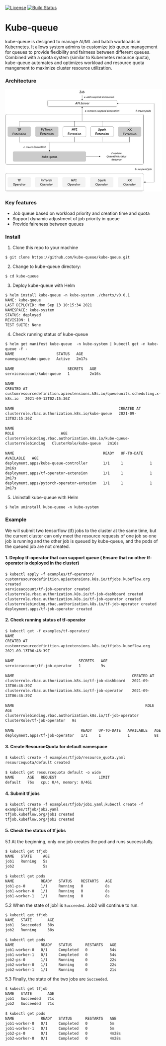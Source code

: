 [![License](https://img.shields.io/badge/License-Apache%202.0-blue.svg)](https://opensource.org/licenses/Apache-2.0)
[![Build Status](https://app.travis-ci.com/kube-queue/kube-queue.svg?token=CNioeKg6kJ72Zcc3ZpeQ&branch=main)](https://app.travis-ci.com/kube-queue/kube-queue)

# Kube-queue
kube-queue is designed to manage AI/ML and batch workloads in Kubernetes. It allows system admins to customize job queue management for queues to provide flexibility and fairness between different queues. Combined with a quota system (similar to Kubernetes resource quota), kube-queue automates and optimizes workload and resource quota mangement to maximize cluster resource utilization.

### Architecture
![arch](./doc/img/architecture-updated.jpg)

### Key features
- Job queue based on workload priority and creation time and quota
- Support dynamic adjustment of job priority in queue
- Provide faireness between queues


### Install
1. Clone this repo to your machine
```shell
$ git clone https://github.com/kube-queue/kube-queue.git
```

2. Change to kube-queue directory:
```shell
$ cd kube-queue
```

3. Deploy kube-queue with Helm
```shell
$ helm install kube-queue -n kube-system ./charts/v0.0.1
NAME: kube-queue
LAST DEPLOYED: Mon Sep 13 10:15:34 2021
NAMESPACE: kube-system
STATUS: deployed
REVISION: 1
TEST SUITE: None
```

4. Check running status of kube-queue
```shell
$ helm get manifest kube-queue  -n kube-system | kubectl get -n kube-queue -f -
NAME                   STATUS   AGE
namespace/kube-queue   Active   2m17s

NAME                        SECRETS   AGE
serviceaccount/kube-queue   1         2m16s

NAME                                                                           CREATED AT
customresourcedefinition.apiextensions.k8s.io/queueunits.scheduling.x-k8s.io   2021-09-13T02:15:36Z

NAME                                               CREATED AT
clusterrole.rbac.authorization.k8s.io/kube-queue   2021-09-13T02:15:36Z

NAME                                                                         ROLE                     AGE
clusterrolebinding.rbac.authorization.k8s.io/kube-queue-clusterrolebinding   ClusterRole/kube-queue   2m16s

NAME                                        READY   UP-TO-DATE   AVAILABLE   AGE
deployment.apps/kube-queue-controller       1/1     1            1           2m16s
deployment.apps/tf-operator-extension       1/1     1            1           2m17s
deployment.apps/pytorch-operator-extesion   1/1     1            1           2m17s
```

5. Uninstall kube-queue with Helm
```shell
$ helm uninstall kube-queue -n kube-system
```

### Example

We will submit two tensorflow (tf) jobs to the cluster at the same time, but the current cluster can only meet the resource requests of one job so one job is running and the other job is queued by kube-queue, and the pods of the queued job are not created.

#### 1. Deploy tf-operator that can support queue ( Ensure that no other tf-operator is deployed in the cluster)
```shell
$ kubectl apply -f examples/tf-operator/
customresourcedefinition.apiextensions.k8s.io/tfjobs.kubeflow.org created
serviceaccount/tf-job-operator created
clusterrole.rbac.authorization.k8s.io/tf-job-dashboard created
clusterrole.rbac.authorization.k8s.io/tf-job-operator created
clusterrolebinding.rbac.authorization.k8s.io/tf-job-operator created
deployment.apps/tf-job-operator created
```

#### 2. Check running status of tf-operator
```shell
$ kubectl get -f examples/tf-operator/
NAME                                                                CREATED AT
customresourcedefinition.apiextensions.k8s.io/tfjobs.kubeflow.org   2021-09-13T06:46:39Z

NAME                             SECRETS   AGE
serviceaccount/tf-job-operator   1         9s

NAME                                                     CREATED AT
clusterrole.rbac.authorization.k8s.io/tf-job-dashboard   2021-09-13T06:46:39Z
clusterrole.rbac.authorization.k8s.io/tf-job-operator    2021-09-13T06:46:39Z

NAME                                                           ROLE                          AGE
clusterrolebinding.rbac.authorization.k8s.io/tf-job-operator   ClusterRole/tf-job-operator   9s

NAME                              READY   UP-TO-DATE   AVAILABLE   AGE
deployment.apps/tf-job-operator   1/1     1            1           8s
```

#### 3. Create ResourceQuota for default namespace
```shell
$ kubectl create -f examples/tfjob/resource_quota.yaml
resourcequota/default created

$ kubectl get resourcequota default -o wide
NAME      AGE   REQUEST                   LIMIT
default   76s   cpu: 0/4, memory: 0/4Gi
```

#### 4. Submit tf jobs
```shell
$ kubectl create -f examples/tfjob/job1.yaml;kubectl create -f examples/tfjob/job2.yaml
tfjob.kubeflow.org/job1 created
tfjob.kubeflow.org/job2 created
```

#### 5. Check the status of tf jobs
5.1 At the beginning, only one job creates the pod and runs successfully.
```shell
$ kubectl get tfjob
NAME   STATE     AGE
job1   Running   5s
job2             5s

$ kubectl get pods
NAME            READY   STATUS    RESTARTS   AGE
job1-ps-0       1/1     Running   0          8s
job1-worker-0   1/1     Running   0          8s
job1-worker-1   1/1     Running   0          8s
```
5.2 When the state of job1 is `Succeeded`. Job2 will continue to run.
```shell
$ kubectl get tfjob
NAME   STATE       AGE
job1   Succeeded   38s
job2   Running     38s

$ kubectl get pods
NAME            READY   STATUS      RESTARTS   AGE
job1-worker-0   0/1     Completed   0          54s
job1-worker-1   0/1     Completed   0          54s
job2-ps-0       1/1     Running     0          22s
job2-worker-0   1/1     Running     0          22s
job2-worker-1   1/1     Running     0          21s
```

5.3 Finally, the state of the two jobs are `Succeeded`.
```shell
$ kubectl get tfjob
NAME   STATE       AGE
job1   Succeeded   71s
job2   Succeeded   71s

$ kubectl get pods
NAME            READY   STATUS      RESTARTS   AGE
job1-worker-0   0/1     Completed   0          5m
job1-worker-1   0/1     Completed   0          5m
job2-ps-0       0/1     Completed   0          4m28s
job2-worker-0   0/1     Completed   0          4m28s
```
